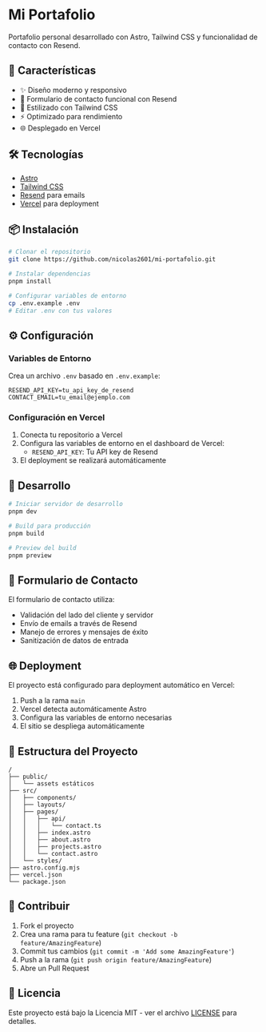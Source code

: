 # Mi Portafolio

Portafolio personal desarrollado con Astro, Tailwind CSS y funcionalidad de contacto con Resend.

## 🚀 Características

- ✨ Diseño moderno y responsivo
- 📧 Formulario de contacto funcional con Resend
- 🎨 Estilizado con Tailwind CSS
- ⚡ Optimizado para rendimiento
- 🌐 Desplegado en Vercel

## 🛠️ Tecnologías

- [Astro](https://astro.build/)
- [Tailwind CSS](https://tailwindcss.com/)
- [Resend](https://resend.com/) para emails
- [Vercel](https://vercel.com/) para deployment

## 📦 Instalación

```bash
# Clonar el repositorio
git clone https://github.com/nicolas2601/mi-portafolio.git

# Instalar dependencias
pnpm install

# Configurar variables de entorno
cp .env.example .env
# Editar .env con tus valores
```

## ⚙️ Configuración

### Variables de Entorno

Crea un archivo `.env` basado en `.env.example`:

```env
RESEND_API_KEY=tu_api_key_de_resend
CONTACT_EMAIL=tu_email@ejemplo.com
```

### Configuración en Vercel

1. Conecta tu repositorio a Vercel
2. Configura las variables de entorno en el dashboard de Vercel:
   - `RESEND_API_KEY`: Tu API key de Resend
3. El deployment se realizará automáticamente

## 🚀 Desarrollo

```bash
# Iniciar servidor de desarrollo
pnpm dev

# Build para producción
pnpm build

# Preview del build
pnpm preview
```

## 📧 Formulario de Contacto

El formulario de contacto utiliza:
- Validación del lado del cliente y servidor
- Envío de emails a través de Resend
- Manejo de errores y mensajes de éxito
- Sanitización de datos de entrada

## 🌐 Deployment

El proyecto está configurado para deployment automático en Vercel:

1. Push a la rama `main`
2. Vercel detecta automáticamente Astro
3. Configura las variables de entorno necesarias
4. El sitio se despliega automáticamente

## 📝 Estructura del Proyecto

```
/
├── public/
│   └── assets estáticos
├── src/
│   ├── components/
│   ├── layouts/
│   ├── pages/
│   │   ├── api/
│   │   │   └── contact.ts
│   │   ├── index.astro
│   │   ├── about.astro
│   │   ├── projects.astro
│   │   └── contact.astro
│   └── styles/
├── astro.config.mjs
├── vercel.json
└── package.json
```

## 🤝 Contribuir

1. Fork el proyecto
2. Crea una rama para tu feature (`git checkout -b feature/AmazingFeature`)
3. Commit tus cambios (`git commit -m 'Add some AmazingFeature'`)
4. Push a la rama (`git push origin feature/AmazingFeature`)
5. Abre un Pull Request

## 📄 Licencia

Este proyecto está bajo la Licencia MIT - ver el archivo [LICENSE](LICENSE) para detalles.
